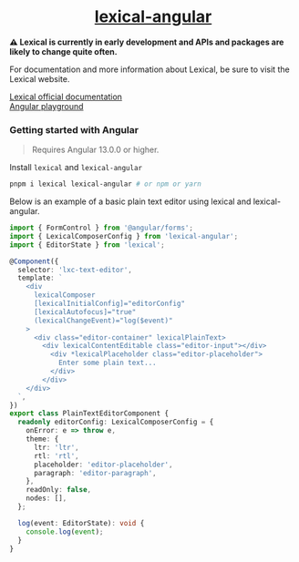 <h1 align="center">
  <a href="https://lexical-angular.vercel.app">lexical-angular</a>
</h1>

**⚠️ Lexical is currently in early development and APIs and packages are likely to change quite often.**

For documentation and more information about Lexical, be sure to visit the Lexical website.

[Lexical official documentation](https://lexical.dev) \
[Angular playground](https://lexical-angular-playground.vercel.app)

### Getting started with Angular

> Requires Angular 13.0.0 or higher.

Install `lexical` and `lexical-angular`

```bash
pnpm i lexical lexical-angular # or npm or yarn
```

Below is an example of a basic plain text editor using lexical and lexical-angular.

```typescript
import { FormControl } from '@angular/forms';
import { LexicalComposerConfig } from 'lexical-angular';
import { EditorState } from 'lexical';

@Component({
  selector: 'lxc-text-editor',
  template: `
    <div
      lexicalComposer
      [lexicalInitialConfig]="editorConfig"
      [lexicalAutofocus]="true"
      (lexicalChangeEvent)="log($event)"
    >
      <div class="editor-container" lexicalPlainText>
        <div lexicalContentEditable class="editor-input"></div>
          <div *lexicalPlaceholder class="editor-placeholder">
            Enter some plain text...
          </div>
        </div>
    </div>
  `,
})
export class PlainTextEditorComponent {
  readonly editorConfig: LexicalComposerConfig = {
    onError: e => throw e,
    theme: {
      ltr: 'ltr',
      rtl: 'rtl',
      placeholder: 'editor-placeholder',
      paragraph: 'editor-paragraph',
    },
    readOnly: false,
    nodes: [],
  };

  log(event: EditorState): void {
    console.log(event);
  }
}
```
